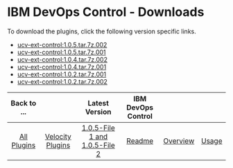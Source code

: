 
# IBM DevOps Control - Downloads

To download the plugins, click the following version specific links.

- [ucv-ext-control:1.0.5.tar.7z.002](https://raw.githubusercontent.com/UrbanCode/IBM-UCV-PLUGINS/main/files/ucv-ext-control/ucv-ext-control%3A1.0.5.tar.7z.002)
- [ucv-ext-control:1.0.5.tar.7z.001](https://raw.githubusercontent.com/UrbanCode/IBM-UCV-PLUGINS/main/files/ucv-ext-control/ucv-ext-control%3A1.0.5.tar.7z.001)
- [ucv-ext-control:1.0.4.tar.7z.002](https://raw.githubusercontent.com/UrbanCode/IBM-UCV-PLUGINS/main/files/ucv-ext-control/ucv-ext-control%3A1.0.4.tar.7z.002)
- [ucv-ext-control:1.0.4.tar.7z.001](https://raw.githubusercontent.com/UrbanCode/IBM-UCV-PLUGINS/main/files/ucv-ext-control/ucv-ext-control%3A1.0.4.tar.7z.001)
- [ucv-ext-control:1.0.2.tar.7z.001](https://raw.githubusercontent.com/UrbanCode/IBM-UCV-PLUGINS/main/files/ucv-ext-control/ucv-ext-control%3A1.0.2.tar.7z.001)
- [ucv-ext-control:1.0.2.tar.7z.002](https://raw.githubusercontent.com/UrbanCode/IBM-UCV-PLUGINS/main/files/ucv-ext-control/ucv-ext-control%3A1.0.2.tar.7z.002)

|Back to ...||Latest Version|IBM DevOps Control |||
| :---: | :---: | :---: | :---: | :---: | :---: |
|[All Plugins](../../index.md)|[Velocity Plugins](../README.md)|[1.0.5-File 1 ](https://raw.githubusercontent.com/UrbanCode/IBM-UCV-PLUGINS/main/files/ucv-ext-control/ucv-ext-control%3A1.0.5.tar.7z.001)[and 1.0.5-File 2](https://raw.githubusercontent.com/UrbanCode/IBM-UCV-PLUGINS/main/files/ucv-ext-control/ucv-ext-control%3A1.0.5.tar.7z.002)|[Readme](README.md)|[Overview](overview.md)|[Usage](usage.md)|
